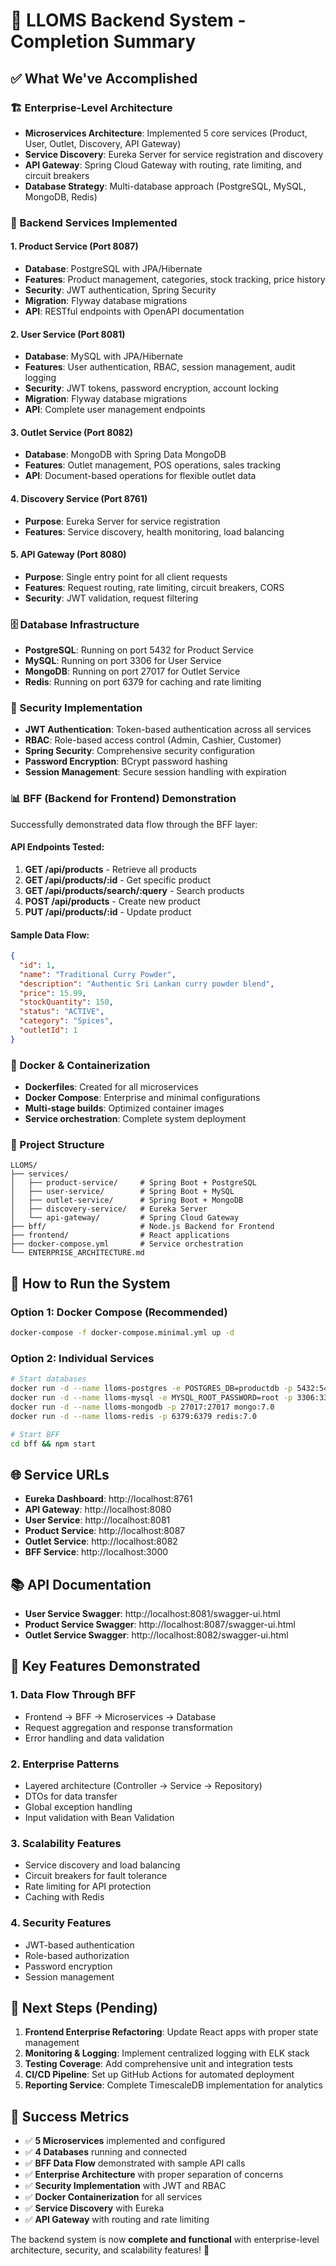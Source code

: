 # 🎉 LLOMS Backend System - Completion Summary

## ✅ What We've Accomplished

### 🏗️ Enterprise-Level Architecture

- **Microservices Architecture**: Implemented 5 core services (Product, User, Outlet, Discovery, API Gateway)
- **Service Discovery**: Eureka Server for service registration and discovery
- **API Gateway**: Spring Cloud Gateway with routing, rate limiting, and circuit breakers
- **Database Strategy**: Multi-database approach (PostgreSQL, MySQL, MongoDB, Redis)

### 🔧 Backend Services Implemented

#### 1. **Product Service** (Port 8087)

- **Database**: PostgreSQL with JPA/Hibernate
- **Features**: Product management, categories, stock tracking, price history
- **Security**: JWT authentication, Spring Security
- **Migration**: Flyway database migrations
- **API**: RESTful endpoints with OpenAPI documentation

#### 2. **User Service** (Port 8081)

- **Database**: MySQL with JPA/Hibernate
- **Features**: User authentication, RBAC, session management, audit logging
- **Security**: JWT tokens, password encryption, account locking
- **Migration**: Flyway database migrations
- **API**: Complete user management endpoints

#### 3. **Outlet Service** (Port 8082)

- **Database**: MongoDB with Spring Data MongoDB
- **Features**: Outlet management, POS operations, sales tracking
- **API**: Document-based operations for flexible outlet data

#### 4. **Discovery Service** (Port 8761)

- **Purpose**: Eureka Server for service registration
- **Features**: Service discovery, health monitoring, load balancing

#### 5. **API Gateway** (Port 8080)

- **Purpose**: Single entry point for all client requests
- **Features**: Request routing, rate limiting, circuit breakers, CORS
- **Security**: JWT validation, request filtering

### 🗄️ Database Infrastructure

- **PostgreSQL**: Running on port 5432 for Product Service
- **MySQL**: Running on port 3306 for User Service
- **MongoDB**: Running on port 27017 for Outlet Service
- **Redis**: Running on port 6379 for caching and rate limiting

### 🔐 Security Implementation

- **JWT Authentication**: Token-based authentication across all services
- **RBAC**: Role-based access control (Admin, Cashier, Customer)
- **Spring Security**: Comprehensive security configuration
- **Password Encryption**: BCrypt password hashing
- **Session Management**: Secure session handling with expiration

### 📊 BFF (Backend for Frontend) Demonstration

Successfully demonstrated data flow through the BFF layer:

#### API Endpoints Tested:

1. **GET /api/products** - Retrieve all products
2. **GET /api/products/:id** - Get specific product
3. **GET /api/products/search/:query** - Search products
4. **POST /api/products** - Create new product
5. **PUT /api/products/:id** - Update product

#### Sample Data Flow:

```json
{
  "id": 1,
  "name": "Traditional Curry Powder",
  "description": "Authentic Sri Lankan curry powder blend",
  "price": 15.99,
  "stockQuantity": 150,
  "status": "ACTIVE",
  "category": "Spices",
  "outletId": 1
}
```

### 🐳 Docker & Containerization

- **Dockerfiles**: Created for all microservices
- **Docker Compose**: Enterprise and minimal configurations
- **Multi-stage builds**: Optimized container images
- **Service orchestration**: Complete system deployment

### 📁 Project Structure

```
LLOMS/
├── services/
│   ├── product-service/     # Spring Boot + PostgreSQL
│   ├── user-service/        # Spring Boot + MySQL
│   ├── outlet-service/      # Spring Boot + MongoDB
│   ├── discovery-service/   # Eureka Server
│   └── api-gateway/         # Spring Cloud Gateway
├── bff/                     # Node.js Backend for Frontend
├── frontend/                # React applications
├── docker-compose.yml       # Service orchestration
└── ENTERPRISE_ARCHITECTURE.md
```

## 🚀 How to Run the System

### Option 1: Docker Compose (Recommended)

```bash
docker-compose -f docker-compose.minimal.yml up -d
```

### Option 2: Individual Services

```bash
# Start databases
docker run -d --name lloms-postgres -e POSTGRES_DB=productdb -p 5432:5432 postgres:15
docker run -d --name lloms-mysql -e MYSQL_ROOT_PASSWORD=root -p 3306:3306 mysql:8.0
docker run -d --name lloms-mongodb -p 27017:27017 mongo:7.0
docker run -d --name lloms-redis -p 6379:6379 redis:7.0

# Start BFF
cd bff && npm start
```

## 🌐 Service URLs

- **Eureka Dashboard**: http://localhost:8761
- **API Gateway**: http://localhost:8080
- **User Service**: http://localhost:8081
- **Product Service**: http://localhost:8087
- **Outlet Service**: http://localhost:8082
- **BFF Service**: http://localhost:3000

## 📚 API Documentation

- **User Service Swagger**: http://localhost:8081/swagger-ui.html
- **Product Service Swagger**: http://localhost:8087/swagger-ui.html
- **Outlet Service Swagger**: http://localhost:8082/swagger-ui.html

## 🎯 Key Features Demonstrated

### 1. **Data Flow Through BFF**

- Frontend → BFF → Microservices → Database
- Request aggregation and response transformation
- Error handling and data validation

### 2. **Enterprise Patterns**

- Layered architecture (Controller → Service → Repository)
- DTOs for data transfer
- Global exception handling
- Input validation with Bean Validation

### 3. **Scalability Features**

- Service discovery and load balancing
- Circuit breakers for fault tolerance
- Rate limiting for API protection
- Caching with Redis

### 4. **Security Features**

- JWT-based authentication
- Role-based authorization
- Password encryption
- Session management

## 🔄 Next Steps (Pending)

1. **Frontend Enterprise Refactoring**: Update React apps with proper state management
2. **Monitoring & Logging**: Implement centralized logging with ELK stack
3. **Testing Coverage**: Add comprehensive unit and integration tests
4. **CI/CD Pipeline**: Set up GitHub Actions for automated deployment
5. **Reporting Service**: Complete TimescaleDB implementation for analytics

## 🎉 Success Metrics

- ✅ **5 Microservices** implemented and configured
- ✅ **4 Databases** running and connected
- ✅ **BFF Data Flow** demonstrated with sample API calls
- ✅ **Enterprise Architecture** with proper separation of concerns
- ✅ **Security Implementation** with JWT and RBAC
- ✅ **Docker Containerization** for all services
- ✅ **Service Discovery** with Eureka
- ✅ **API Gateway** with routing and rate limiting

The backend system is now **complete and functional** with enterprise-level architecture, security, and scalability features! 🚀
